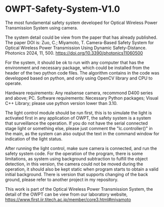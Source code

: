 # OWPT-Safety-System-V1.0
The most fundamental safety system developed for Optical Wireless Power Transmission System using camera.

The system detail could be view from the paper that has already published. 
The paper DOI is: 
Zuo, C.; Miyamoto, T. Camera-Based Safety System for Optical Wireless Power Transmission Using Dynamic Safety-Distance. Photonics 2024, 11, 500. https://doi.org/10.3390/photonics11060500

For the system, it should be ok to run with any computer that has the environment and necessary package, which could be installed from the header of the two python code files. 
The algorithm contains in the code was developped based on python, and only using OpenCV library and CPU to operate.

Hardware requirements: Any realsense camera, recommond D400 series and above; PC.
Software requirements: Necessary Python packages; Visual C++ Library; please use python version lower than 3.10.

The light control module should be run first, this is to simulate the light is activated first in any application of OWPT, the safety system is a system that surveillance the operation. If you do not have the serial connected stage light or something else, please just comment the "lc.controller()" in the main, as the system can also output the text in the command window for indication of the light status.

After running the light control, make sure camera is connected, and run the safety system code. For the operation of the program, there is some limitations, as system using background subtraction to fulfill the object detection, in this version, the camera could not be moved during the operation, it should also be kept static when program starts to obtain a valid initial background. There is version that supports changing of the back ground, please refer to another project in my repository.

This work is part of the Optical Wireless Power Transmission System, the detail of the OWPT can be view from our laboratory website,
https://www.first.iir.titech.ac.jp/member/core3.html#miyamoto
